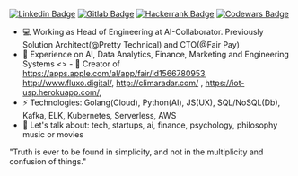 [![Linkedin Badge](https://img.shields.io/badge/-gusfreire-blue?style=flat-square&logo=Linkedin&logoColor=white&link=https://www.linkedin.com/in/gusfreire/)](https://www.linkedin.com/in/gusfreire/)
[![Gitlab Badge](https://img.shields.io/badge/-g.freire-red?style=flat-square&logo=Gitlab&logoColor=red&link=https://gitlab.com/g.freire)](https://gitlab.com/g.freire)
[![Hackerrank Badge](https://img.shields.io/badge/-gustavomfreire-wh?style=flat-square&logo=HackerRank&logoColor=white&link=gustavomfreire)](https://www.hackerrank.com/gustavomfreire)
[![Codewars Badge](https://www.codewars.com/users/g-freire/badges/micro)](https://www.codewars.com/users/g-freire)

- 💻 Working as Head of Engineering at AI-Collaborator. Previously Solution Architect(@Pretty Technical) and CTO(@Fair Pay)
- 🔭 Experience on AI, Data Analytics, Finance, Marketing and Engineering Systems
<> - 📝 Creator of https://apps.apple.com/al/app/fair/id1566780953, http://www.fluxo.digital/, http://climaradar.com/ , https://iot-usp.herokuapp.com/, 
- ⚡ Technologies: Golang(Cloud), Python(AI), JS(UX), SQL/NoSQL(Db), Kafka, ELK, Kubernetes, Serverless, AWS
- 💬 Let's talk about: tech, startups, ai, finance, psychology, philosophy music or movies 

"Truth is ever to be found in simplicity, and not in the multiplicity and confusion of things."

